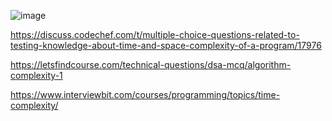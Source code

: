 ![image](https://user-images.githubusercontent.com/49182089/122929885-1159a500-d389-11eb-93a5-01d0b77a8924.png)

https://discuss.codechef.com/t/multiple-choice-questions-related-to-testing-knowledge-about-time-and-space-complexity-of-a-program/17976

https://letsfindcourse.com/technical-questions/dsa-mcq/algorithm-complexity-1

https://www.interviewbit.com/courses/programming/topics/time-complexity/
